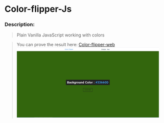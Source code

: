 # Color-flipper-Js

### Description:

>Plain Vanilla JavaScript working with colors

>You can prove the result here: [Color-flipper-web](https://celfiew.github.io/Color-flipper-Js/) 
![imagenes](https://github.com/celfiew/Color-flipper-Js/blob/main/img/img_project.PNG)
